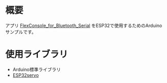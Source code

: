 # 概要
アプリ [FlexConsole_for_Bluetooth_Serial](https://github.com/UGOKU-Lab/FlexConsole_for_Bluetooth_Serial) をESP32で使用するためのArduinoサンプルです。

# 使用ライブラリ
- Arduino標準ライブラリ
- [ESP32servo](https://www.arduino.cc/reference/en/libraries/esp32servo/)
